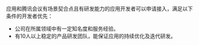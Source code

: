 应用和腾讯会议有场景契合点且有研发能力的应用开发者可以申请接入，满足以下条件的开发者优先：
- 公司在所属领域中有一定知名度和服务经验。
- 有10人以上稳定的产品研发团队，能保证应用的持续优化及迭代研发。
